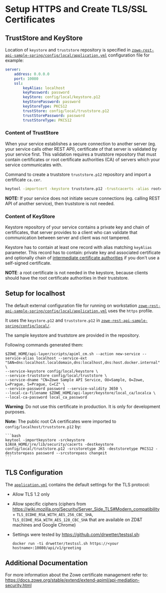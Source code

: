 # Setup HTTPS and Create TLS/SSL Certificates

## TrustStore and KeyStore

Location of `keystore` and `truststore` repository is specified in [`zowe-rest-api-sample-spring/config/local/application.yml`](/zowe-rest-api-sample-spring//config/local/application.yml) configuration file for example:
```yaml
server:
    address: 0.0.0.0
    port: 10080
    ssl:
        keyAlias: localhost
        keyPassword: password
        keyStore: config/local/keystore.p12
        keyStorePassword: password
        keyStoreType: PKCS12
        trustStore: config/local/truststore.p12
        trustStorePassword: password
        trustStoreType: PKCS12
```
### Content of TrustStore
When your service establishes a secure connection to another server (eg. your service calls other REST API), certificate of that server is validated by your service first. This validation requires a truststore repository that must contain certificates or root certificate authorities (CA) of servers which your service communicates with.  

Command to create a truststore `truststore.p12` repository and import a certificate `ca.cer`.
```sh
keytool -importcert -keystore truststore.p12 -trustcacerts -alias rootca -storepass password -file ca.cer -storetype PKCS12 --noprompt
```

**NOTE:** If your service does not initiate secure connections (eg. calling REST API of another service), then truststore is not needed.

### Content of KeyStore
Keystore repository of your service contains a private key and chain of certificates, that server provides to a client who can validate that communication between server and client was not tampered.

Keystore has to contain at least one record with alias matching `keyAlias` parameter. This record has to contain:
 private key and associated certificate and optionally chain of [intermediate certificate authorities](https://en.wikipedia.org/wiki/Public_key_certificate#Intermediate_certificate) if you don't use a self-signed certificate.
 
**NOTE**: a root certificate is not needed in the keystore, because clients should have  the root certificate authorities in their truststore.

## Setup for localhost

The default external configuration file for running on workstation [`zowe-rest-api-sample-spring/config/local/application.yml`](/zowe-rest-api-sample-spring/config/local/application.yml) uses the `https` profile.

It uses the `keystore.p12` and `truststore.p12` in [`zowe-rest-api-sample-spring/config/local/`](/zowe-rest-api-sample-spring/config/local/).

The sample keystore and truststore are provided in the repository.

Following commands generated them:

    $ZOWE_HOME/api-layer/scripts/apiml_cm.sh --action new-service --service-alias localhost --service-ext "SAN=dns:localhost.localdomain,dns:localhost,dns:host.docker.internal" \
    --service-keystore config/local/keystore \
    --service-truststore config/local/truststore \
    --service-dname "CN=Zowe Sample API Service, OU=Sample, O=Zowe, L=Prague, S=Prague, C=CZ" \
    --service-password password --service-validity 3650 \
    --local-ca-filename $ZOWE_HOME/api-layer/keystore/local_ca/localca \
    --local-ca-password local_ca_password

**Warning**: Do not use this certificate in production. It is only for development purposes.

**Note:** The public root CA certificates were imported to `config/localhost/truststore.p12` by:

    ```bash
    keytool -importkeystore -srckeystore $JAVA_HOME/jre/lib/security/cacerts -destkeystore config/local/truststore.p12 -srcstoretype JKS -deststoretype PKCS12 -deststorepass password --srcstorepass changeit
    ```

## TLS Configuration

The [`application.yml`](/zowe-rest-api-sample-spring/src/main/resources/application.yml) contains the default settings for the TLS protocol:

- Allow TLS 1.2 only
- Allow specific ciphers (ciphers from https://wiki.mozilla.org/Security/Server_Side_TLS#Modern_compatibility + `TLS_ECDHE_RSA_WITH_AES_256_CBC_SHA`, `TLS_ECDHE_RSA_WITH_AES_128_CBC_SHA` that are available on ZD&T machines and Google Chrome)
- Settings were tested by <https://github.com/drwetter/testssl.sh>:

      docker run -ti drwetter/testssl.sh https://<your hostname>:10080/api/v1/greeting

## Additional Documentation

For more information about the Zowe certificate management refer to:
<https://docs.zowe.org/stable/extend/extend-apiml/api-mediation-security.html>
